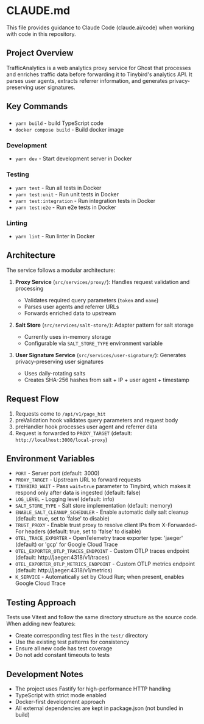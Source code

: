 # CLAUDE.md

This file provides guidance to Claude Code (claude.ai/code) when working with code in this repository.

## Project Overview

TrafficAnalytics is a web analytics proxy service for Ghost that processes and enriches traffic data before forwarding it to Tinybird's analytics API. It parses user agents, extracts referrer information, and generates privacy-preserving user signatures.

## Key Commands

###
- `yarn build` - build TypeScript code
- `docker compose build` - Build docker image

### Development
- `yarn dev` - Start development server in Docker

### Testing
- `yarn test` - Run all tests in Docker
- `yarn test:unit` - Run unit tests in Docker
- `yarn test:integration` - Run integration tests in Docker
- `yarn test:e2e` - Run e2e tests in Docker

### Linting
- `yarn lint` - Run linter in Docker

## Architecture

The service follows a modular architecture:

1. **Proxy Service** (`src/services/proxy/`): Handles request validation and processing
   - Validates required query parameters (`token` and `name`)
   - Parses user agents and referrer URLs
   - Forwards enriched data to upstream

2. **Salt Store** (`src/services/salt-store/`): Adapter pattern for salt storage
   - Currently uses in-memory storage
   - Configurable via `SALT_STORE_TYPE` environment variable

3. **User Signature Service** (`src/services/user-signature/`): Generates privacy-preserving user signatures
   - Uses daily-rotating salts
   - Creates SHA-256 hashes from salt + IP + user agent + timestamp

## Request Flow

1. Requests come to `/api/v1/page_hit`
2. preValidation hook validates query parameters and request body
3. preHandler hook processes user agent and referrer data
4. Request is forwarded to `PROXY_TARGET` (default: `http://localhost:3000/local-proxy`)

## Environment Variables

- `PORT` - Server port (default: 3000)
- `PROXY_TARGET` - Upstream URL to forward requests
- `TINYBIRD_WAIT` - Pass `wait=true` parameter to Tinybird, which makes it respond only after data is ingested (default: false)
- `LOG_LEVEL` - Logging level (default: info)
- `SALT_STORE_TYPE` - Salt store implementation (default: memory)
- `ENABLE_SALT_CLEANUP_SCHEDULER` - Enable automatic daily salt cleanup (default: true, set to 'false' to disable)
- `TRUST_PROXY` - Enable trust proxy to resolve client IPs from X-Forwarded-For headers (default: true, set to 'false' to disable)
- `OTEL_TRACE_EXPORTER` - OpenTelemetry trace exporter type: 'jaeger' (default) or 'gcp' for Google Cloud Trace
- `OTEL_EXPORTER_OTLP_TRACES_ENDPOINT` - Custom OTLP traces endpoint (default: http://jaeger:4318/v1/traces)
- `OTEL_EXPORTER_OTLP_METRICS_ENDPOINT` - Custom OTLP metrics endpoint (default: http://jaeger:4318/v1/metrics)
- `K_SERVICE` - Automatically set by Cloud Run; when present, enables Google Cloud Trace

## Testing Approach

Tests use Vitest and follow the same directory structure as the source code. When adding new features:
- Create corresponding test files in the `test/` directory
- Use the existing test patterns for consistency
- Ensure all new code has test coverage
- Do not add constant timeouts to tests

## Development Notes

- The project uses Fastify for high-performance HTTP handling
- TypeScript with strict mode enabled
- Docker-first development approach
- All external dependencies are kept in package.json (not bundled in build)
